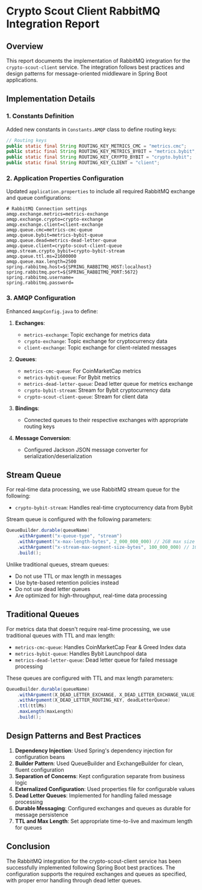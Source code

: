 # Crypto Scout Client RabbitMQ Integration Report

## Overview

This report documents the implementation of RabbitMQ integration for the `crypto-scout-client` service. The integration
follows best practices and design patterns for message-oriented middleware in Spring Boot applications.

## Implementation Details

### 1. Constants Definition

Added new constants in `Constants.AMQP` class to define routing keys:

```java
// Routing keys
public static final String ROUTING_KEY_METRICS_CMC = "metrics.cmc";
public static final String ROUTING_KEY_METRICS_BYBIT = "metrics.bybit";
public static final String ROUTING_KEY_CRYPTO_BYBIT = "crypto.bybit";
public static final String ROUTING_KEY_CLIENT = "client";
```

### 2. Application Properties Configuration

Updated `application.properties` to include all required RabbitMQ exchange and queue configurations:

```properties
# RabbitMQ Connection settings
amqp.exchange.metrics=metrics-exchange
amqp.exchange.crypto=crypto-exchange
amqp.exchange.client=client-exchange
amqp.queue.cmc=metrics-cmc-queue
amqp.queue.bybit=metrics-bybit-queue
amqp.queue.dead=metrics-dead-letter-queue
amqp.queue.client=crypto-scout-client-queue
amqp.stream.crypto_bybit=crypto-bybit-stream
amqp.queue.ttl.ms=21600000
amqp.queue.max.length=2500
spring.rabbitmq.host=${SPRING_RABBITMQ_HOST:localhost}
spring.rabbitmq.port=${SPRING_RABBITMQ_PORT:5672}
spring.rabbitmq.username=
spring.rabbitmq.password=
```

### 3. AMQP Configuration

Enhanced `AmqpConfig.java` to define:

1. **Exchanges**:
    - `metrics-exchange`: Topic exchange for metrics data
    - `crypto-exchange`: Topic exchange for cryptocurrency data
    - `client-exchange`: Topic exchange for client-related messages

2. **Queues**:
    - `metrics-cmc-queue`: For CoinMarketCap metrics
    - `metrics-bybit-queue`: For Bybit metrics
    - `metrics-dead-letter-queue`: Dead letter queue for metrics exchange
    - `crypto-bybit-stream`: Stream for Bybit cryptocurrency data
    - `crypto-scout-client-queue`: Stream for client data

3. **Bindings**:
    - Connected queues to their respective exchanges with appropriate routing keys

4. **Message Conversion**:
    - Configured Jackson JSON message converter for serialization/deserialization

## Stream Queue

For real-time data processing, we use RabbitMQ stream queue for the following:

- `crypto-bybit-stream`: Handles real-time cryptocurrency data from Bybit

Stream queue is configured with the following parameters:

```java
QueueBuilder.durable(queueName)
    .withArgument("x-queue-type", "stream")
    .withArgument("x-max-length-bytes", 2_000_000_000) // 2GB max size
    .withArgument("x-stream-max-segment-size-bytes", 100_000_000) // 100MB segments
    .build();
```

Unlike traditional queues, stream queues:
- Do not use TTL or max length in messages
- Use byte-based retention policies instead
- Do not use dead letter queues
- Are optimized for high-throughput, real-time data processing

## Traditional Queues

For metrics data that doesn't require real-time processing, we use traditional queues with TTL and max length:

- `metrics-cmc-queue`: Handles CoinMarketCap Fear & Greed Index data
- `metrics-bybit-queue`: Handles Bybit Launchpool data
- `metrics-dead-letter-queue`: Dead letter queue for failed message processing

These queues are configured with TTL and max length parameters:

```java
QueueBuilder.durable(queueName)
    .withArgument(X_DEAD_LETTER_EXCHANGE, X_DEAD_LETTER_EXCHANGE_VALUE)
    .withArgument(X_DEAD_LETTER_ROUTING_KEY, deadLetterQueue)
    .ttl(ttlMs)
    .maxLength(maxLength)
    .build();
```

## Design Patterns and Best Practices

1. **Dependency Injection**: Used Spring's dependency injection for configuration beans
2. **Builder Pattern**: Used QueueBuilder and ExchangeBuilder for clean, fluent configuration
3. **Separation of Concerns**: Kept configuration separate from business logic
4. **Externalized Configuration**: Used properties file for configurable values
5. **Dead Letter Queues**: Implemented for handling failed message processing
6. **Durable Messaging**: Configured exchanges and queues as durable for message persistence
7. **TTL and Max Length**: Set appropriate time-to-live and maximum length for queues

## Conclusion

The RabbitMQ integration for the crypto-scout-client service has been successfully implemented following Spring Boot
best practices. The configuration supports the required exchanges and queues as specified, with proper error handling
through dead letter queues.
